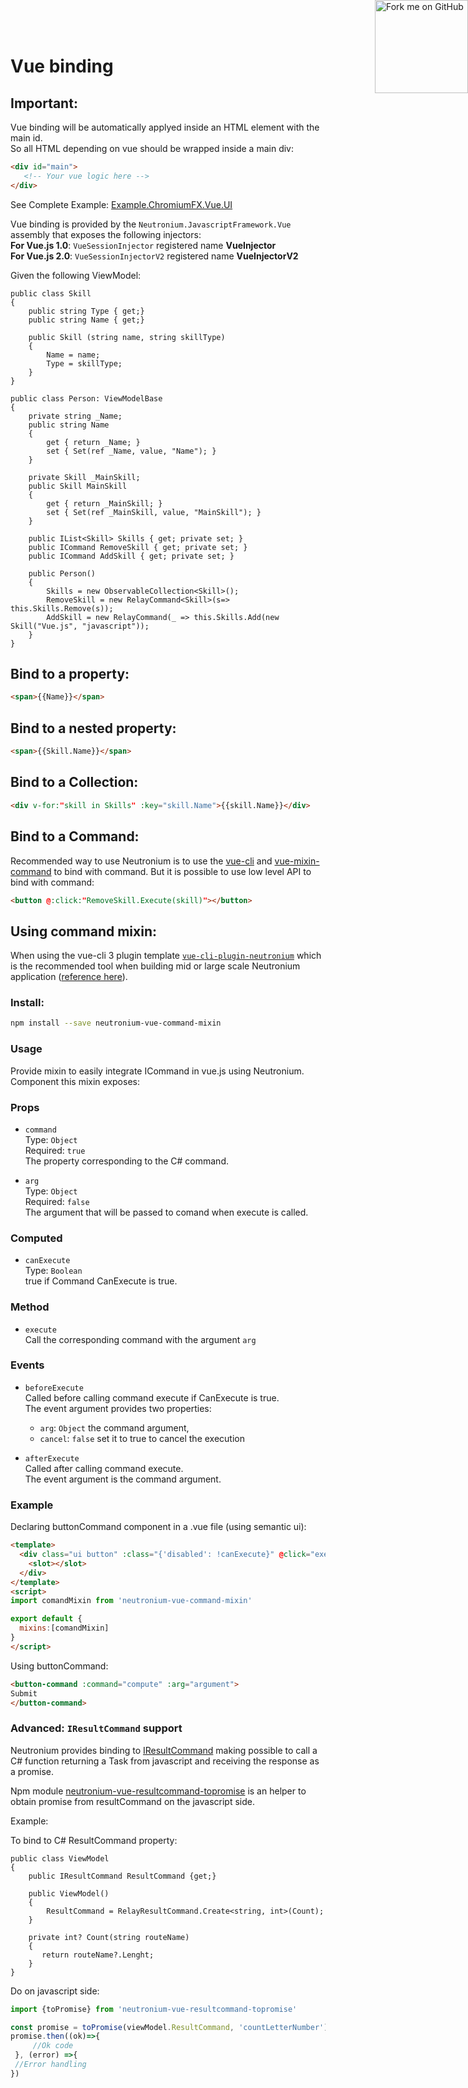 <a href="https://github.com/NeutroniumCore/Neutronium" target="_blank">
  <img
    style="position: fixed; top: 0; right: 0; border: 0; z-index:99999"
    width="149"
    height="149"
    src="https://github.blog/wp-content/uploads/2008/12/forkme_right_gray_6d6d6d.png?resize=149%2C149"
    class="attachment-full size-full"
    alt="Fork me on GitHub"
    data-recalc-dims="1"
  />
</a>

# Vue binding 

## Important:

Vue binding will be automatically applyed inside an HTML element with the main id.<br>
So all HTML depending on vue should be wrapped inside a main div:

```HTML
<div id="main">
   <!-- Your vue logic here -->
</div>
```

See Complete Example: [Example.ChromiumFX.Vue.UI](https://github.com/NeutroniumCore/Neutronium/tree/master/Examples/Example.ChromiumFX.Vue.UI)


Vue binding is provided by the ```Neutronium.JavascriptFramework.Vue``` assembly that exposes the following injectors:<br>
**For Vue.js 1.0**: ```VueSessionInjector```   registered name **VueInjector**<br>
**For Vue.js 2.0**: ```VueSessionInjectorV2``` registered name **VueInjectorV2**<br>

Given the following ViewModel:

```CSharp
public class Skill
{
	public string Type { get;}
	public string Name { get;}

	public Skill (string name, string skillType)
	{
		Name = name;
		Type = skillType;
	}
}

public class Person: ViewModelBase
{
	private string _Name;
	public string Name
	{
		get { return _Name; }
		set { Set(ref _Name, value, "Name"); }
	}

	private Skill _MainSkill;
	public Skill MainSkill
	{
		get { return _MainSkill; }
		set { Set(ref _MainSkill, value, "MainSkill"); }
	}
	   
	public IList<Skill> Skills { get; private set; }
	public ICommand RemoveSkill { get; private set; }
 	public ICommand AddSkill { get; private set; }
	
	public Person()
	{
		Skills = new ObservableCollection<Skill>();
		RemoveSkill = new RelayCommand<Skill>(s=> this.Skills.Remove(s));
		AddSkill = new RelayCommand(_ => this.Skills.Add(new Skill("Vue.js", "javascript"));
	}	  
}
```

## Bind to a property:
```HTML
<span>{{Name}}</span>
```

## Bind to a nested property:
```HTML
<span>{{Skill.Name}}</span>
```

## Bind to a Collection:
```HTML
<div v-for:"skill in Skills" :key="skill.Name">{{skill.Name}}</div>
```

## Bind to a Command:

Recommended way to use Neutronium is to use the [vue-cli](https://github.com/NeutroniumCore/neutronium-vue) and [vue-mixin-command](https://github.com/NeutroniumCore/neutronium-vue-command-mixin) to bind with command. But it is possible to use low level API to bind with command:

```HTML
<button @:click:"RemoveSkill.Execute(skill)"></button>
```

## Using command mixin:

When using the vue-cli 3 plugin template [`vue-cli-plugin-neutronium`](https://github.com/NeutroniumCore/vue-cli-plugin-neutronium) which is the recommended tool when building mid or large scale Neutronium application ([reference here](../articles/large-project.html)).<br/>

### Install:

```bash
npm install --save neutronium-vue-command-mixin
```
### Usage
Provide mixin to easily integrate ICommand in vue.js using Neutronium.
Component this mixin exposes:

### Props
* `command`<br>
Type: `Object`<br>
Required: `true`<br>
The property corresponding to the C# command.

* `arg`<br>
Type: `Object`<br>
Required: `false`<br>
The argument that will be passed to comand when execute is called.

### Computed
* `canExecute`<br>
Type: `Boolean`<br>
true if Command CanExecute is true.

### Method
* `execute`<br>
Call the corresponding command with the argument `arg`<br>

### Events
* `beforeExecute`<br>
Called before calling command execute if CanExecute is true. <br>
The event argument provides two properties: <br>
  * `arg`: `Object` the command argument, 
  * `cancel`: `false` set it to true to cancel the execution

* `afterExecute`<br>
Called after calling command execute.<br>
The event argument is the command argument.<br>

### Example
Declaring buttonCommand component in a .vue file (using semantic ui):
 
```HTML
<template>
  <div class="ui button" :class="{'disabled': !canExecute}" @click="execute">   
    <slot></slot>  
  </div>
</template>
<script>
import comandMixin from 'neutronium-vue-command-mixin'

export default {
  mixins:[comandMixin]
}
</script>
```

Using buttonCommand:

```HTML
<button-command :command="compute" :arg="argument">
Submit
</button-command> 
```

### Advanced: `IResultCommand` support

Neutronium provides binding to [IResultCommand](./mvvm-components.html#iresultcommand) making possible to call a C# function returning a Task from javascript and receiving the response as a promise.

Npm module [neutronium-vue-resultcommand-topromise](https://github.com/NeutroniumCore/neutronium-vue-resultcommand-topromise) is an helper to obtain promise from resultCommand on the javascript side.

Example:

 
 To bind to C# ResultCommand property:
 ```CSharp
 public class ViewModel
 {
     public IResultCommand ResultCommand {get;} 
     
     public ViewModel()
     {
         ResultCommand = RelayResultCommand.Create<string, int>(Count);
     }

     private int? Count(string routeName)
     {
        return routeName?.Lenght;
     }
 }
 ```
 
 Do on javascript side:
```javascript
import {toPromise} from 'neutronium-vue-resultcommand-topromise'

const promise = toPromise(viewModel.ResultCommand, 'countLetterNumber');
promise.then((ok)=>{
     //Ok code
 }, (error) =>{
 //Error handling
})
```
